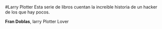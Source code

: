 #Larry Plotter
Esta serie de libros cuentan la increible historia de un hacker de los que hay pocos.

**Fran Doblas**, larry Plotter Lover
